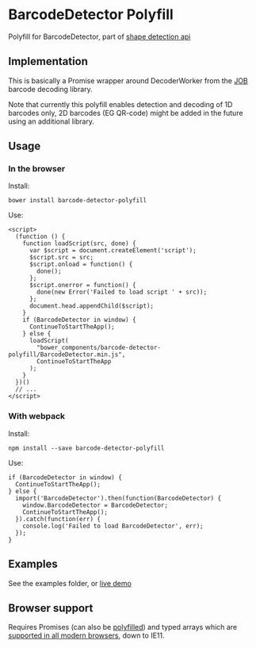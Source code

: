 # BarcodeDetector Polyfill
Polyfill for BarcodeDetector, part of [shape detection api](https://wicg.github.io/shape-detection-api/)

## Implementation
This is basically a Promise wrapper around DecoderWorker from the [JOB](https://github.com/EddieLa/JOB) barcode decoding library.

Note that currently this polyfill enables detection and decoding of 1D barcodes only, 2D barcodes (EG QR-code) might be added in the future using an additional library.

## Usage
### In the browser
Install:
```
bower install barcode-detector-polyfill
```

Use:
```
<script>
  (function () {
    function loadScript(src, done) {
      var $script = document.createElement('script');
      $script.src = src;
      $script.onload = function() {
        done();
      };
      $script.onerror = function() {
        done(new Error('Failed to load script ' + src));
      };
      document.head.appendChild($script);
    }
    if (BarcodeDetector in window) {
      ContinueToStartTheApp();
    } else {
      loadScript(
        "bower_components/barcode-detector-polyfill/BarcodeDetector.min.js", 
        ContinueToStartTheApp
      );
    }
  })()
  // ...
</script>
```

### With webpack
Install:
```
npm install --save barcode-detector-polyfill
```

Use:
```
if (BarcodeDetector in window) {
  ContinueToStartTheApp();
} else {
  import('BarcodeDetector').then(function(BarcodeDetector) {
    window.BarcodeDetector = BarcodeDetector;
    ContinueToStartTheApp();
  }).catch(function(err) {
    console.log('Failed to load BarcodeDetector', err);
  });
}
```

## Examples
See the examples folder, or [live demo](https://giladaya.github.io/barcode-detector-polyfill/)

## Browser support
Requires Promises (can also be [polyfilled](https://github.com/stefanpenner/es6-promise)) and typed arrays which are [supported in all modern browsers](http://caniuse.com/#feat=typedarrays), down to IE11.
